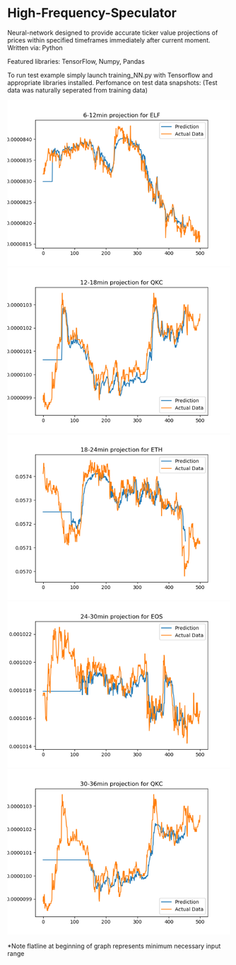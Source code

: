 # High-Frequency-Speculator
Neural-network designed to provide accurate ticker value projections of prices within specified timeframes immediately after current moment.
Written via: Python

Featured libraries: TensorFlow, Numpy, Pandas

To run test example simply launch training_NN.py with Tensorflow and appropriate libraries installed.
Perfomance on test data snapshots:
(Test data was naturally seperated from training data)

![alt text](https://raw.githubusercontent.com/Thomas-Power/High-Frequency-Speculator/master/Test%20Graphs/1.png)
![alt text](https://raw.githubusercontent.com/Thomas-Power/High-Frequency-Speculator/master/Test%20Graphs/2.png)
![alt text](https://raw.githubusercontent.com/Thomas-Power/High-Frequency-Speculator/master/Test%20Graphs/3.png)
![alt text](https://raw.githubusercontent.com/Thomas-Power/High-Frequency-Speculator/master/Test%20Graphs/4.png)
![alt text](https://raw.githubusercontent.com/Thomas-Power/High-Frequency-Speculator/master/Test%20Graphs/5.png)

*Note flatline at beginning of graph represents minimum necessary input range 
